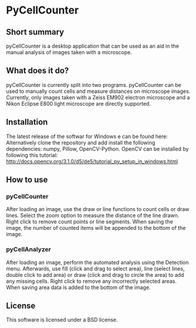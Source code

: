 # PyCellCounter

## Short summary

pyCellCounter is a desktop application that can be used as an aid in the manual analysis of images taken with a microscope.

## What does it do?

pyCellCounter is currently split into two programs. pyCellCounter can be used to manually count cells and measure distances on microscope images. Currently, only images taken with a Zeiss EM902 electron microscope and a Nikon Eclipse E800 light microscope are directly supported.

## Installation

The latest release of the softwar for Windows e can be found here:
Alternatively clone the repository and add install the following dependencies: numpy, Pillow, OpenCV-Python.
OpenCV can be installed by following this tutorial: http://docs.opencv.org/3.1.0/d5/de5/tutorial_py_setup_in_windows.html

## How to use

### pyCellCounter

After loading an image, use the draw or line functions to count cells or draw lines. Select the zoom option to measure the distance of the line drawn. Right click to remove count points or line segments. When saving the image, the number of counted items will be appended to the bottom of the image.

### pyCellAnalyzer
After loading an image, perform the automated analysis using the Detection menu. Afterwards, use fill (click and drag to select area), line (select lines, double click to add area) or draw (click and drag to circle the area) to add any missing cells. Right click to remove any incorrectly selected areas. When saving area data is added to the bottom of the image.

## License

This software is licensed under a BSD license.
